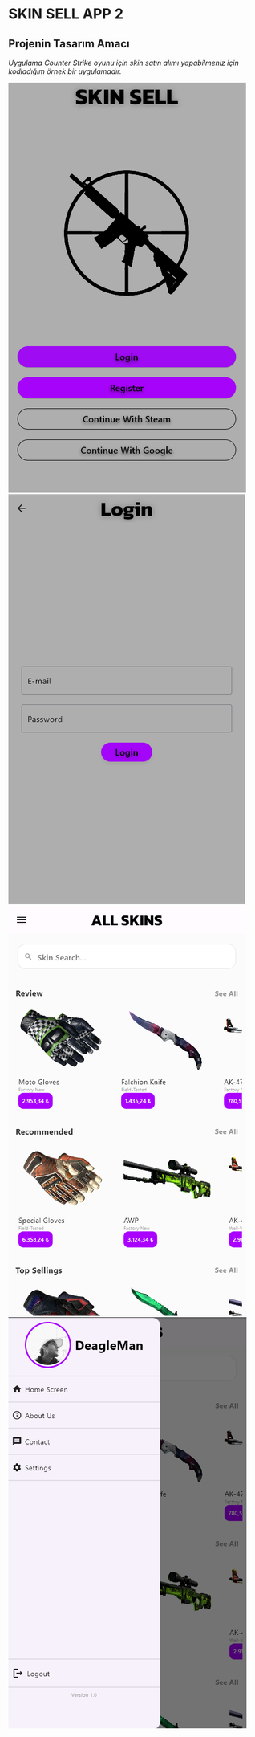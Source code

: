 # SKIN SELL APP 2 

## Projenin Tasarım Amacı 
*Uygulama Counter Strike oyunu için skin satın alımı yapabilmeniz için kodladığım örnek bir uygulamadır.* <br/>

![banner resmi1](https://github.com/mmirackiran/Skin_Sell_App_2/blob/main/Final_Application/skin_app/screenshots/welcome.png) 
![banner resmi2](https://github.com/mmirackiran/Skin_Sell_App_2/blob/main/Final_Application/skin_app/screenshots/login.png) 
![banner resmi3](https://github.com/mmirackiran/Skin_Sell_App_2/blob/main/Final_Application/skin_app/screenshots/shop.png) 
![banner resmi4](https://github.com/mmirackiran/Skin_Sell_App_2/blob/main/Final_Application/skin_app/screenshots/sidebar.png)
